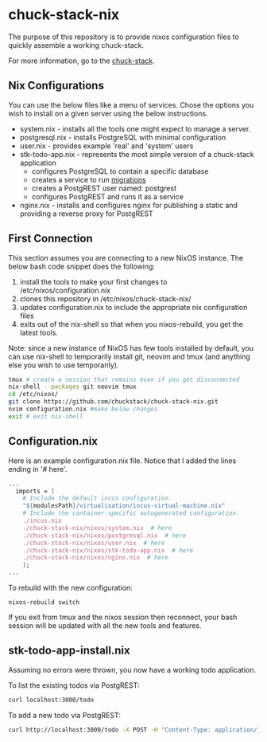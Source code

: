 # chuck-stack-nix

The purpose of this repository is to provide nixos configuration files to quickly assemble a working chuck-stack.

For more information, go to the [chuck-stack](https://chuck-stack.org).

## Nix Configurations

You can use the below files like a menu of services. Chose the options you wish to install on a given server using the below instructions.

- system.nix - installs all the tools one might expect to manage a server.
- postgresql.nix - installs PostgreSQL with minimal configuration
- user.nix - provides example 'real' and 'system' users
- stk-todo-app.nix - represents the most simple version of a chuck-stack application
  - configures PostgreSQL to contain a specific database
  - creates a service to run [migrations](https://github.com/chuckstack/stk-todo-app-sql)
  - creates a PostgREST user named: postgrest
  - configures PostgREST and runs it as a service
- nginx.nix - installs and configures nginx for publishing a static and providing a reverse proxy for PostgREST

## First Connection

This section assumes you are connecting to a new NixOS instance. The below bash code snippet does the following:

1. install the tools to make your first changes to /etc/nixos/configuration.nix
1. clones this repository in /etc/nixos/chuck-stack-nix/
1. updates configuration.nix to include the appropriate nix configuration files
1. exits out of the nix-shell so that when you nixos-rebuild, you get the latest tools.

Note: since a new instance of NixOS has few tools installed by default, you can use nix-shell to temporarily install git, neovim and tmux (and anything else you wish to use temporarily).

```bash
tmux # create a session that remains even if you get disconnected
nix-shell --packages git neovim tmux
cd /etc/nixos/
git clone https://github.com/chuckstack/chuck-stack-nix.git
nvim configuration.nix #make below changes
exit # exit nix-shell
```
## Configuration.nix

Here is an example configuration.nix file. Notice that I added the lines ending in '# here'. 

```nix
...
  imports = [
    # Include the default incus configuration.
    "${modulesPath}/virtualisation/incus-virtual-machine.nix"
    # Include the container-specific autogenerated configuration.
    ./incus.nix
    ./chuck-stack-nix/nixos/system.nix  # here
    ./chuck-stack-nix/nixos/postgresql.nix  # here
    ./chuck-stack-nix/nixos/user.nix  # here
    ./chuck-stack-nix/nixos/stk-todo-app.nix  # here
    ./chuck-stack-nix/nixos/nginx.nix  # here
    ];
...
```

To rebuild with the new configuration:
```
nixos-rebuild switch
```
If you exit from tmux and the nixos session then reconnect, your bash session will be updated with all the new tools and features.

##  stk-todo-app-install.nix

Assuming no errors were thrown, you now have a working todo application.

To list the existing todos via PostgREST:

```bash
curl localhost:3000/todo
```

To add a new todo via PostgREST:

```bash
curl http://localhost:3000/todo -X POST -H "Content-Type: application/json" -d '{"task": "work on nginx"}'
```
